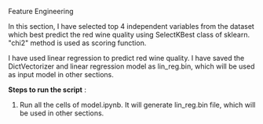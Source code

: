 Feature Engineering

In this section, I have selected top 4 independent variables from the dataset which best predict the red wine quality using SelectKBest class of sklearn. "chi2" method is used as scoring function. 

I have used linear regression to predict red wine quality. I have saved the DictVectorizer and linear regression model as lin_reg.bin, which will be used as input model in other sections.

**Steps to run the script** :

1. Run all the cells of model.ipynb. It will generate lin_reg.bin file, which will be used in other sections.